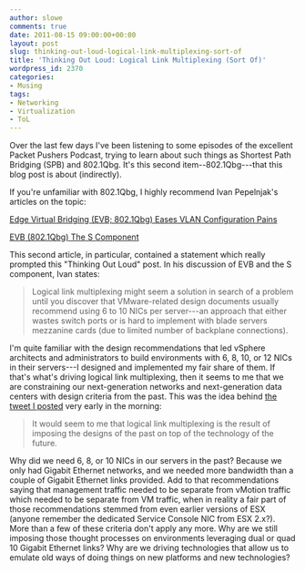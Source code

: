 ```yaml
---
author: slowe
comments: true
date: 2011-08-15 09:00:00+00:00
layout: post
slug: thinking-out-loud-logical-link-multiplexing-sort-of
title: 'Thinking Out Loud: Logical Link Multiplexing (Sort Of)'
wordpress_id: 2370
categories:
- Musing
tags:
- Networking
- Virtualization
- ToL
---
```


Over the last few days I've been listening to some episodes of the excellent Packet Pushers Podcast, trying to learn about such things as Shortest Path Bridging (SPB) and 802.1Qbg. It's this second item--802.1Qbg---that this blog post is about (indirectly).

If you're unfamiliar with 802.1Qbg, I highly recommend Ivan Pepelnjak's articles on the topic:

[Edge Virtual Bridging (EVB; 802.1Qbg) Eases VLAN Configuration Pains](http://blog.ioshints.info/2011/05/edge-virtual-bridging-evb-8021qbg-eases.html)  

[EVB (802.1Qbg)  The S Component](http://blog.ioshints.info/2011/05/evb-8021qbg-s-component.html)

This second article, in particular, contained a statement which really prompted this "Thinking Out Loud" post. In his discussion of EVB and the S component, Ivan states:

>Logical link multiplexing might seem a solution in search of a problem until you discover that VMware-related design documents usually recommend using 6 to 10 NICs per server---an approach that either wastes switch ports or is hard to implement with blade servers mezzanine cards (due to limited number of backplane connections).

I'm quite familiar with the design recommendations that led vSphere architects and administrators to build environments with 6, 8, 10, or 12 NICs in their servers---I designed and implemented my fair share of them. If that's what's driving logical link multiplexing, then it seems to me that we are constraining our next-generation networks and next-generation data centers with design criteria from the past. This was the idea behind [the tweet I posted](http://twitter.com/scott_lowe/status/102300694786220032) very early in the morning:

>It would seem to me that logical link multiplexing is the result of imposing the designs of the past on top of the technology of the future.

Why did we need 6, 8, or 10 NICs in our servers in the past? Because we only had Gigabit Ethernet networks, and we needed more bandwidth than a couple of Gigabit Ethernet links provided. Add to that recommendations saying that management traffic needed to be separate from vMotion traffic which needed to be separate from VM traffic, when in reality a fair part of those recommendations stemmed from even earlier versions of ESX (anyone remember the dedicated Service Console NIC from ESX 2.x?). More than a few of these criteria don't apply any more. Why are we still imposing those thought processes on environments leveraging dual or quad 10 Gigabit Ethernet links? Why are we driving technologies that allow us to emulate old ways of doing things on new platforms and new technologies?
